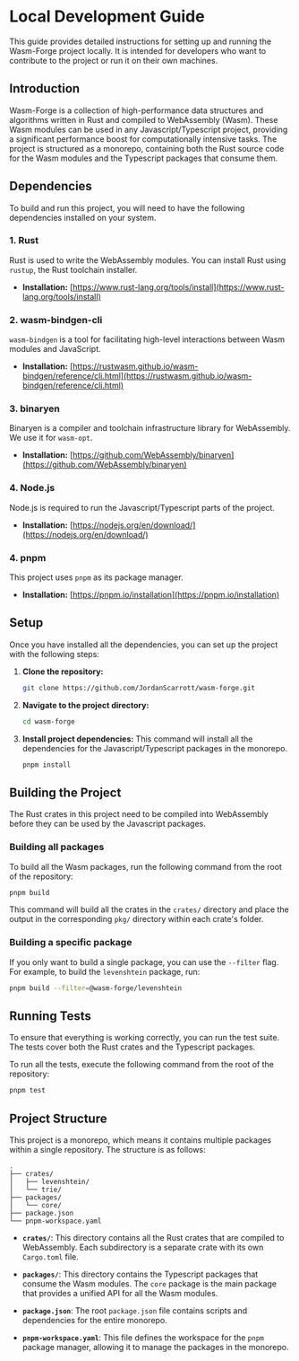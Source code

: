 # Local Development Guide

This guide provides detailed instructions for setting up and running the Wasm-Forge project locally. It is intended for developers who want to contribute to the project or run it on their own machines.

## Introduction

Wasm-Forge is a collection of high-performance data structures and algorithms written in Rust and compiled to WebAssembly (Wasm). These Wasm modules can be used in any Javascript/Typescript project, providing a significant performance boost for computationally intensive tasks. The project is structured as a monorepo, containing both the Rust source code for the Wasm modules and the Typescript packages that consume them.

## Dependencies

To build and run this project, you will need to have the following dependencies installed on your system.

### 1. Rust
Rust is used to write the WebAssembly modules. You can install Rust using `rustup`, the Rust toolchain installer.

- **Installation:** [https://www.rust-lang.org/tools/install](https://www.rust-lang.org/tools/install)

### 2. wasm-bindgen-cli
`wasm-bindgen` is a tool for facilitating high-level interactions between Wasm modules and JavaScript.

- **Installation:** [https://rustwasm.github.io/wasm-bindgen/reference/cli.html](https://rustwasm.github.io/wasm-bindgen/reference/cli.html)

### 3. binaryen
Binaryen is a compiler and toolchain infrastructure library for WebAssembly. We use it for `wasm-opt`.

- **Installation:** [https://github.com/WebAssembly/binaryen](https://github.com/WebAssembly/binaryen)

### 4. Node.js
Node.js is required to run the Javascript/Typescript parts of the project.

- **Installation:** [https://nodejs.org/en/download/](https://nodejs.org/en/download/)

### 4. pnpm
This project uses `pnpm` as its package manager.

- **Installation:** [https://pnpm.io/installation](https://pnpm.io/installation)

## Setup

Once you have installed all the dependencies, you can set up the project with the following steps:

1.  **Clone the repository:**
    ```bash
    git clone https://github.com/JordanScarrott/wasm-forge.git
    ```

2.  **Navigate to the project directory:**
    ```bash
    cd wasm-forge
    ```

3.  **Install project dependencies:**
    This command will install all the dependencies for the Javascript/Typescript packages in the monorepo.
    ```bash
    pnpm install
    ```

## Building the Project

The Rust crates in this project need to be compiled into WebAssembly before they can be used by the Javascript packages.

### Building all packages

To build all the Wasm packages, run the following command from the root of the repository:

```bash
pnpm build
```

This command will build all the crates in the `crates/` directory and place the output in the corresponding `pkg/` directory within each crate's folder.

### Building a specific package

If you only want to build a single package, you can use the `--filter` flag. For example, to build the `levenshtein` package, run:

```bash
pnpm build --filter=@wasm-forge/levenshtein
```

## Running Tests

To ensure that everything is working correctly, you can run the test suite. The tests cover both the Rust crates and the Typescript packages.

To run all the tests, execute the following command from the root of the repository:

```bash
pnpm test
```

## Project Structure

This project is a monorepo, which means it contains multiple packages within a single repository. The structure is as follows:

```
.
├── crates/
│   ├── levenshtein/
│   └── trie/
├── packages/
│   └── core/
├── package.json
└── pnpm-workspace.yaml
```

-   **`crates/`**: This directory contains all the Rust crates that are compiled to WebAssembly. Each subdirectory is a separate crate with its own `Cargo.toml` file.

-   **`packages/`**: This directory contains the Typescript packages that consume the Wasm modules. The `core` package is the main package that provides a unified API for all the Wasm modules.

-   **`package.json`**: The root `package.json` file contains scripts and dependencies for the entire monorepo.

-   **`pnpm-workspace.yaml`**: This file defines the workspace for the `pnpm` package manager, allowing it to manage the packages in the monorepo.
